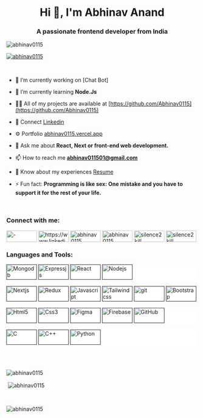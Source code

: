 <h1 align="center">Hi 👋, I'm Abhinav Anand</h1>
<h3 align="center">A passionate frontend developer from India </h3>

<p align="left"> <img src="https://komarev.com/ghpvc/?username=abhinav0115&label=Profile%20views&color=0e75b6&style=flat" alt="abhinav0115" /> </p>

<p align="left"> <a href="https://github.com/ryo-ma/github-profile-trophy"><img src="https://github-profile-trophy.vercel.app/?username=abhinav0115" alt="abhinav0115" /></a> </p>
<br>

- 🔭 I’m currently working on [Chat Bot]

- 🌱 I’m currently learning **Node.Js**

<!--- 

- 👯 I’m looking to collaborate on [-](-)

- 🤝 I’m looking for help with [-](-) 

- 📝 I regularly write articles on [-](-)

--->

- 👨‍💻 All of my projects are available at [https://github.com/Abhinav0115](https://github.com/Abhinav0115)

- 📢 Connect  [Linkedin](https://www.linkedin.com/in/abhinav0115)

- ⚙️ Portfolio [abhinav0115.vercel.app](https://abhinav0115.vercel.app)
  
- 💬 Ask me about **React, Next or front-end web development.**

- 📫 How to reach me **abhinav011501@gmail.com**

- 📄 Know about my experiences [Resume](https://drive.google.com/file/d/1ODRBwns-5Va21VBu4H62CirMYFeqnYgZ/view?usp=sharing)

- ⚡ Fun fact: **Programming is like sex: One mistake and you have to support it for the rest of your life.**

<br>
<h3 align="left">Connect with me: </h3>
<p align="left"  style = "background-color: white;">
<a href="https://www.leetcode.com/Abhinav0115" target="blank"><img align="center" src="https://repository-images.githubusercontent.com/187772096/6e9a8300-945d-11e9-9b2a-24e76419ca2a" alt="-" height="30" width="80" /></a> 
<a href="https://www.linkedin.com/in/abhinav0115/" target="blank"><img align="center" src="https://logos-world.net/wp-content/uploads/2020/04/Linkedin-Logo.png" alt="https://www.linkedin.com/in/abhinav0115/" height="30" width="80"/></a> 
<a href="https://codepen.io/abhinav0115" target="blank"><img align="center" src="https://encrypted-tbn0.gstatic.com/images?q=tbn:ANd9GcRDyddmz_9plsseSSqxU-QHdq8aPPoKhNiqDQ&usqp=CAU" alt="abhinav0115" height="30" width="80" /></a> 
<a href="https://codesandbox.io/u/Abhinav0115" target="blank"><img align="center" src="https://image4.owler.com/logo/codesandbox_owler_20190520_073046_original.png" alt="abhinav0115" height="30" width="80" /></a> 
<a href="https://www.codechef.com/users/silence2kill" target="blank"><img align="center" src="https://image.pngaaa.com/788/4464788-middle.png" alt="silence2kill" height="30" width="80" /></a> 
<a href="https://www.hackerrank.com/silence2kill" target="blank"><img align="center" src="https://i0.wp.com/gradsingames.com/wp-content/uploads/2016/05/856771_668224053197841_1943699009_o.png" alt="silence2kill" height="30" width="80" /></a> 

</p>

<h3 align="left">Languages and Tools: </h3>

<p align="left"  style = "background-color: white;">
<a href="" target="_blank" rel="noreferrer"> <img src="https://allcode.com/wp-content/uploads/2022/08/f5932bc2.jpg.webp" alt="Mongodb" width="80" height="40"/></a> 
<a href="" target="_blank" rel="noreferrer"> <img src="https://w7.pngwing.com/pngs/212/722/png-transparent-web-development-express-js-javascript-software-framework-laravel-world-wide-web-purple-blue-text.png" alt="Expressjs" width="80" height="40"/></a> 
<a href="" target="_blank" rel="noreferrer"> <img src="https://logos-world.net/wp-content/uploads/2023/08/React-Symbol.png" alt="React" width="80" height="40"/></a> 
<a href="" target="_blank" rel="noreferrer"> <img src="https://encrypted-tbn0.gstatic.com/images?q=tbn:ANd9GcQ1l2Iw4s0GvGSZn-H2XSuqbBjFbCswK7xs-lFtdQje2dUMEiJYxBzy-0myzdk-SaXXock&usqp=CAU" alt="Nodejs" width="80" height="40"/> </a> 
</p>

<p align="left"  style = "background-color: white;">
<a href="" target="_blank" rel="noreferrer"> <img src="https://i.pinimg.com/736x/4a/2b/e7/4a2be73b1e2efb44355436c40bf496dd.jpg" alt="Nextjs" width="80" height="40"/></a> 
<a href="" target="_blank" rel="noreferrer"> <img src="https://kajabi-storefronts-production.kajabi-cdn.com/kajabi-storefronts-production/file-uploads/blogs/2147532147/images/f8d0de0-62c3-afe5-bc00-b056ed7af2c_1_81uqJUFs_dNwijDAUtAo1A.png" alt="Redux" width="80" height="40"/></a> 
<a href="" target="_blank" rel="noreferrer"> <img src="https://repository-images.githubusercontent.com/657736250/efe020c3-cfc2-41f9-be41-ad581ffc9969" alt="Javascript" width="80" height="40"/></a> 
<a href="" target="_blank" rel="noreferrer"> <img src="https://getlogovector.com/wp-content/uploads/2021/01/tailwind-css-logo-vector.png" alt="Tailwind css" width="80" height="40"/></a> 
<a href="" target="_blank" rel="noreferrer"> <img src="https://git-scm.com/images/logos/1color-darkbg@2x.png" alt="git" width="80" height="40"/></a> 
<a href="" target="_blank" rel="noreferrer"> <img src="https://logovectorseek.com/wp-content/uploads/2019/10/bootstrap-logo-vector.png" alt="Bootstrap" width="80" height="40"/> </a>
</p>


<p align="left"  style = "background-color: white;">
<a href="" target="_blank" rel="noreferrer"> <img src="https://encrypted-tbn0.gstatic.com/images?q=tbn:ANd9GcQX6yQ1nGBg9B54gdbxvPR80D6gIpfu5oMrcw&usqp=CAU" alt="Html5" width="80" height="40"/></a> 
<a href="" target="_blank" rel="noreferrer"> <img src="https://encrypted-tbn0.gstatic.com/images?q=tbn:ANd9GcTlwcdZFxpGziMdgp014AFSbXGCJz2vmaIbLA&usqp=CAU" alt="Css3" width="80" height="40"/></a> 
<a href="" target="_blank" rel="noreferrer"> <img src="https://cdn.dribbble.com/users/3061686/screenshots/17599145/media/4d00ad57610b9f50bb00cc5a68654986.png" alt="Figma" width="80" height="40"/></a> 
<a href="" target="_blank" rel="noreferrer"> <img src="https://e7.pngegg.com/pngimages/105/663/png-clipart-firebase-cloud-messaging-mobile-backend-as-a-service-software-developer-android-angle-text-thumbnail.png" alt="Firebase" width="80" height="40"/></a> 
<a href="" target="_blank" rel="noreferrer"> <img src="https://toppng.com/uploads/preview/see-all-open-source-repositories-github-logo-11563031735gubsot66ry.png" alt="GitHub" width="80" height="40"/></a> 

</p>

<p align="left"  style = "background-color: white;">
<a href="" target="_blank" rel="noreferrer"> <img src="https://static1.makeuseofimages.com/wordpress/wp-content/uploads/2021/12/c-programming-language.jpg" alt="C" width="80" height="40"/></a> 
<a href="" target="_blank" rel="noreferrer"> <img src="https://www.freeiconspng.com/uploads/c--logo-icon-6.png" alt="C++" width="80" height="40"/></a> 
<a href="" target="_blank" rel="noreferrer"> <img src="https://i0.wp.com/everyday.codes/wp-content/uploads/2019/12/newpythonlogo.png?fit=1024%2C500&ssl=1" alt="Python" width="80" height="40"/></a> 

</p>

<br>
<br>

<p><img align="left" src="https://github-readme-stats.vercel.app/api/top-langs?username=abhinav0115&show_icons=true&locale=en&layout=compact" alt="abhinav0115" /></p>
<br>
<p>&nbsp;<img align="center" src="https://github-readme-stats.vercel.app/api?username=abhinav0115&show_icons=true&locale=en" alt="abhinav0115" /></p> 
<br>
<p><img align="center" src="https://github-readme-streak-stats.herokuapp.com/?user=abhinav0115&" alt="abhinav0115" /></p>
